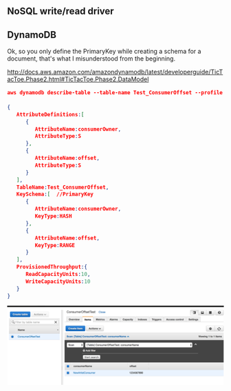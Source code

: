 NoSQL write/read driver
--------------------------

DynamoDB
--------

Ok, so you only define the PrimaryKey while creating a schema for a document, 
that's what I misunderstood from the beginning.

http://docs.aws.amazon.com/amazondynamodb/latest/developerguide/TicTacToe.Phase2.html#TicTacToe.Phase2.DataModel

```json
aws dynamodb describe-table --table-name Test_ConsumerOffset --profile aws-federated --region us-west-2

{  
   AttributeDefinitions:[  
      {  
         AttributeName:consumerOwner,
         AttributeType:S
      },
      {  
         AttributeName:offset,
         AttributeType:S
      }
   ],
   TableName:Test_ConsumerOffset,
   KeySchema:[  //PrimaryKey
      {  
         AttributeName:consumerOwner,
         KeyType:HASH
      },
      {  
         AttributeName:offset,
         KeyType:RANGE
      }
   ],
   ProvisionedThroughput:{  
      ReadCapacityUnits:10,
      WriteCapacityUnits:10
   }
}
```


![](dynamodb.png)
